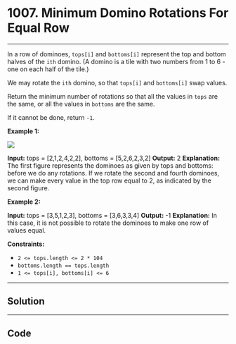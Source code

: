 # 1007. Minimum Domino Rotations For Equal Row

---

In a row of dominoes, `tops[i]` and `bottoms[i]` represent the top and bottom halves of the `ith` domino. (A domino is a tile with two numbers from 1 to 6 - one on each half of the tile.)

We may rotate the `ith` domino, so that `tops[i]` and `bottoms[i]` swap values.

Return the minimum number of rotations so that all the values in `tops` are the same, or all the values in `bottoms` are the same.

If it cannot be done, return `-1`.

 

**Example 1:**

![](https://assets.leetcode.com/uploads/2021/05/14/domino.png)


**Input:** tops = [2,1,2,4,2,2], bottoms = [5,2,6,2,3,2]
**Output:** 2
**Explanation:** 
The first figure represents the dominoes as given by tops and bottoms: before we do any rotations.
If we rotate the second and fourth dominoes, we can make every value in the top row equal to 2, as indicated by the second figure.


**Example 2:**


**Input:** tops = [3,5,1,2,3], bottoms = [3,6,3,3,4]
**Output:** -1
**Explanation:** 
In this case, it is not possible to rotate the dominoes to make one row of values equal.


 

**Constraints:**

  * `2 <= tops.length <= 2 * 104`
  * `bottoms.length == tops.length`
  * `1 <= tops[i], bottoms[i] <= 6`

---

## Solution



---

## Code
```python


```